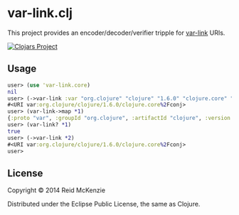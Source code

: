 # var-link.clj

This project provides an encoder/decoder/verifier tripple for
[var-link](http://github.com/clojure-grimoire/var-link) URIs.

[![Clojars Project](http://clojars.org/org.clojure-grimoire/var-link/latest-version.svg)](http://clojars.org/org.clojure-grimoire/var-link)

## Usage

```Clojure
user> (use 'var-link.core)
nil
user> (->var-link :var "org.clojure" "clojure" "1.6.0" "clojure.core" "conj")
#<URI var:org.clojure/clojure/1.6.0/clojure.core%2Fconj>
user> (var-link->map *1)
{:proto "var", :groupId "org.clojure", :artifactId "clojure", :version "1.6.0", :namespace "clojure.core", :name "conj"}
user> (var-link? *1)
true
user> (->var-link *2)
#<URI var:org.clojure/clojure/1.6.0/clojure.core%2Fconj>
user>
```

## License

Copyright © 2014 Reid McKenzie

Distributed under the Eclipse Public License, the same as Clojure.

